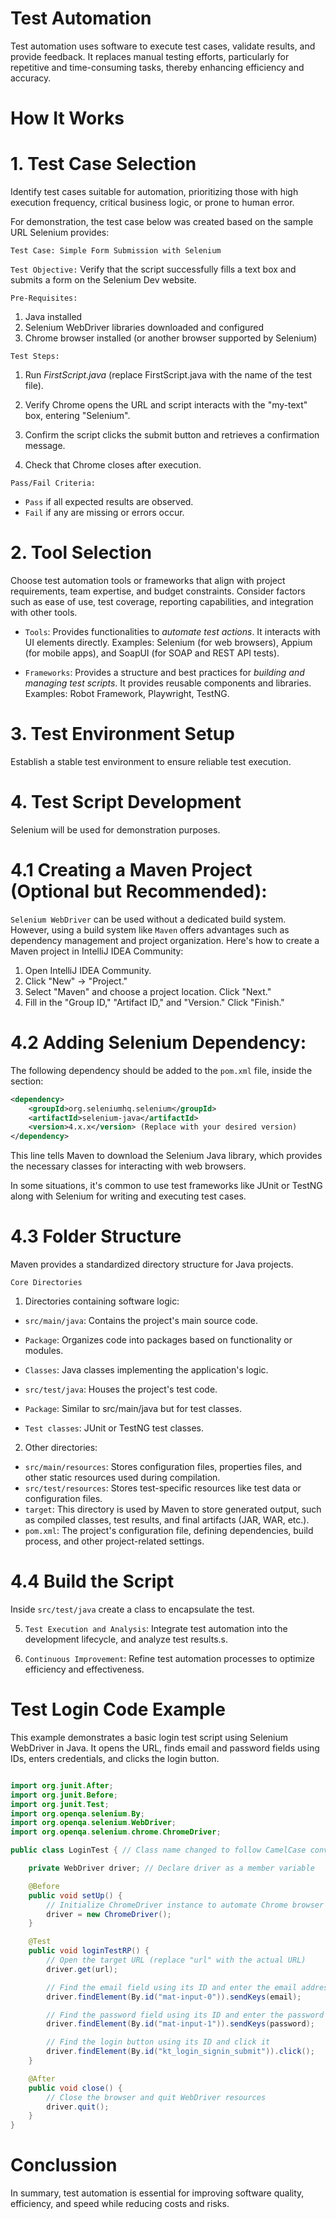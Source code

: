 # Test Automation

Test automation uses software to execute test cases, validate results, and provide feedback. It replaces manual testing efforts, particularly for repetitive and time-consuming tasks, thereby enhancing efficiency and accuracy.

# How It Works

# 1. Test Case Selection

Identify test cases suitable for automation, prioritizing those with high execution frequency, critical business logic, or prone to human error.

For demonstration, the test case below was created based on the sample URL Selenium provides:

`Test Case: Simple Form Submission with Selenium`

`Test Objective:` Verify that the script successfully fills a text box and submits a form on the Selenium Dev website.

`Pre-Requisites:`

1. Java installed
2. Selenium WebDriver libraries downloaded and configured
3. Chrome browser installed (or another browser supported by Selenium)

`Test Steps:`

1. Run _FirstScript.java_ (replace FirstScript.java with the name of the test file).

2. Verify Chrome opens the URL and script interacts with the "my-text" box, entering "Selenium".

3. Confirm the script clicks the submit button and retrieves a confirmation message.

4. Check that Chrome closes after execution.

`Pass/Fail Criteria:`

- `Pass` if all expected results are observed.
- `Fail` if any are missing or errors occur.

# 2. Tool Selection 

Choose test automation tools or frameworks that align with project requirements, team expertise, and budget constraints. Consider factors such as ease of use, test coverage, reporting capabilities, and integration with other tools.   

- `Tools`: Provides functionalities to _automate test actions_. It interacts with UI elements directly. Examples: Selenium (for web browsers), Appium (for mobile apps), and SoapUI (for SOAP and REST API tests). 

- `Frameworks`: Provides a structure and best practices for _building and managing test scripts_. It provides reusable components and libraries. Examples: Robot Framework, Playwright, TestNG.

# 3. Test Environment Setup

Establish a stable test environment to ensure reliable test execution.   

# 4. Test Script Development

Selenium will be used for demonstration purposes.

# 4.1 Creating a Maven Project (Optional but Recommended):

`Selenium WebDriver` can be used without a dedicated build system. However, using a build system like `Maven` offers advantages such as dependency management and project organization. Here's how to create a Maven project in IntelliJ IDEA Community:

1. Open IntelliJ IDEA Community.
2. Click "New" -> "Project."
3. Select "Maven" and choose a project location. Click "Next."
4. Fill in the "Group ID," "Artifact ID," and "Version." Click "Finish."

# 4.2 Adding Selenium Dependency:

The following dependency should be added to the `pom.xml` file, inside the <dependencies> section:

```xml
<dependency>
    <groupId>org.seleniumhq.selenium</groupId>
    <artifactId>selenium-java</artifactId>
    <version>4.x.x</version> (Replace with your desired version)
</dependency>
```
This line tells Maven to download the Selenium Java library, which provides the necessary classes for interacting with web browsers.

In some situations, it's common to use test frameworks like JUnit or TestNG along with Selenium for writing and executing test cases.

# 4.3 Folder Structure

Maven provides a standardized directory structure for Java projects. 

`Core Directories`

1. Directories containing software logic:

- `src/main/java`: Contains the project's main source code.
- `Package`: Organizes code into packages based on functionality or modules.   
- `Classes`: Java classes implementing the application's logic.

- `src/test/java`: Houses the project's test code.
- `Package`: Similar to src/main/java but for test classes.
- `Test classes`: JUnit or TestNG test classes.

2. Other directories:

- `src/main/resources`: Stores configuration files, properties files, and other static resources used during compilation.
- `src/test/resources`: Stores test-specific resources like test data or configuration files.
- `target`: This directory is used by Maven to store generated output, such as compiled classes, test results, and final artifacts (JAR, WAR, etc.).
- `pom.xml`: The project's configuration file, defining dependencies, build process, and other project-related settings.

# 4.4 Build the Script

Inside `src/test/java` create a class to encapsulate the test.




5. `Test Execution and Analysis`: Integrate test automation into the development lifecycle, and analyze test results.s.


6. `Continuous Improvement`: Refine test automation processes to optimize efficiency and effectiveness.



# Test Login Code Example

This example demonstrates a basic login test script using Selenium WebDriver in Java. It opens the URL, finds email and password fields using IDs, enters credentials, and clicks the login button.

```java

import org.junit.After;
import org.junit.Before;
import org.junit.Test;
import org.openqa.selenium.By;
import org.openqa.selenium.WebDriver;
import org.openqa.selenium.chrome.ChromeDriver;

public class LoginTest { // Class name changed to follow CamelCase convention

    private WebDriver driver; // Declare driver as a member variable

    @Before
    public void setUp() {
        // Initialize ChromeDriver instance to automate Chrome browser
        driver = new ChromeDriver();
    }

    @Test
    public void loginTestRP() {
        // Open the target URL (replace "url" with the actual URL)
        driver.get(url);

        // Find the email field using its ID and enter the email address
        driver.findElement(By.id("mat-input-0")).sendKeys(email);

        // Find the password field using its ID and enter the password
        driver.findElement(By.id("mat-input-1")).sendKeys(password);

        // Find the login button using its ID and click it
        driver.findElement(By.id("kt_login_signin_submit")).click();
    }

    @After
    public void close() {
        // Close the browser and quit WebDriver resources
        driver.quit();
    }
}
```
# Conclussion
In summary, test automation is essential for improving software quality, efficiency, and speed while reducing costs and risks. 
